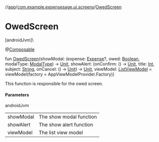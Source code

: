 //[app](../../index.md)/[com.example.expensesage.ui.screens](index.md)/[OwedScreen](-owed-screen.md)

# OwedScreen

[androidJvm]\

@[Composable](https://developer.android.com/reference/kotlin/androidx/compose/runtime/Composable.html)

fun [OwedScreen](-owed-screen.md)(showModal: (expense: [Expense](../com.example.expensesage.data.expenses/-expense/index.md)?, owed: [Boolean](https://kotlinlang.org/api/latest/jvm/stdlib/kotlin/-boolean/index.html), modalType: [ModalType](../com.example.expensesage.ui.utils/-modal-type/index.md)) -&gt; [Unit](https://kotlinlang.org/api/latest/jvm/stdlib/kotlin/-unit/index.html), showAlert: (onConfirm: () -&gt; [Unit](https://kotlinlang.org/api/latest/jvm/stdlib/kotlin/-unit/index.html), title: [Int](https://kotlinlang.org/api/latest/jvm/stdlib/kotlin/-int/index.html), subject: [String](https://kotlinlang.org/api/latest/jvm/stdlib/kotlin/-string/index.html), onCancel: () -&gt; [Unit](https://kotlinlang.org/api/latest/jvm/stdlib/kotlin/-unit/index.html)) -&gt; [Unit](https://kotlinlang.org/api/latest/jvm/stdlib/kotlin/-unit/index.html), viewModel: [ListViewModel](../com.example.expensesage.ui.viewModels/-list-view-model/index.md) = viewModel(factory = AppViewModelProvider.Factory))

This function is responsible for the owed screen.

#### Parameters

androidJvm

| | |
|---|---|
| showModal | The show modal function |
| showAlert | The show alert function |
| viewModel | The list view model |
